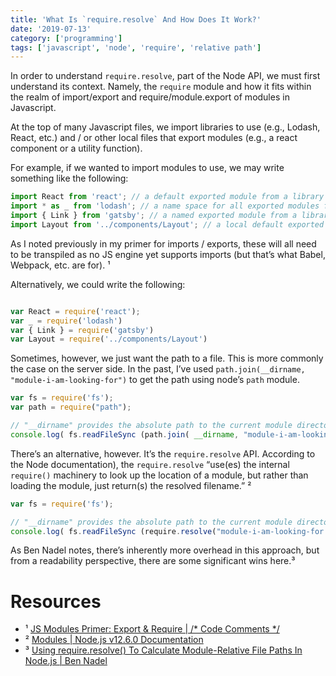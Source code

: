 ```yaml
---
title: 'What Is `require.resolve` And How Does It Work?'
date: '2019-07-13'
category: ['programming']
tags: ['javascript', 'node', 'require', 'relative path']
---
```

In order to understand `require.resolve`, part of the Node API, we must first understand its context. Namely, the `require` module and how it fits within the realm of import/export and require/module.export of modules in Javascript.

At the top of many Javascript files, we import libraries to use (e.g., Lodash, React, etc.) and / or other local files that export modules (e.g., a react component or a utility function).

For example, if we wanted to import modules to use, we may write something like the following:
```javascript
import React from 'react'; // a default exported module from a library
import * as _ from 'lodash'; // a name space for all exported modules from a library
import { Link } from 'gatsby'; // a named exported module from a library
import Layout from '../components/Layout'; // a local default exported module
```

As I noted previously in my primer for imports / exports, these will all need to be transpiled as no JS engine yet supports imports (but that’s what Babel, Webpack, etc. are for). ¹

Alternatively, we could write the following:
```javascript

var React = require('react');
var _ = require('lodash')
var { Link } = require('gatsby')
var Layout = require('../components/Layout')
```

Sometimes, however, we just want the path to a file.  This is more commonly the case on the server side. In the past, I’ve used `path.join(__dirname, "module-i-am-looking-for")` to get the path using node’s `path` module.

```javascript
var fs = require('fs');
var path = require("path");

// "__dirname" provides the absolute path to the current module directory.
console.log( fs.readFileSync (path.join( __dirname, "module-i-am-looking-for.js") ) );
```

There’s an alternative, however. It’s the `require.resolve` API. According to the Node documentation), the `require.resolve` “use(es) the internal `require()` machinery to look up the location of a module, but rather than loading the module, just return(s) the resolved filename.” ²

```javascript
var fs = require('fs');

// "__dirname" provides the absolute path to the current module directory.
console.log( fs.readFileSync (require.resolve("module-i-am-looking-for.js") ) );
```

As Ben Nadel notes, there’s inherently more overhead in this approach, but from a readability perspective, there are some significant wins here.³

# Resources
* ¹ [JS Modules Primer: Export & Require | /* Code Comments */](https://www.stephencharlesweiss.com/2019-02-11/js-modules-primer-export-and-require/)
* ² [Modules | Node.js v12.6.0 Documentation](https://nodejs.org/api/modules.html#modules_require_resolve_request_options)
* ³ [Using require.resolve() To Calculate Module-Relative File Paths In Node.js | Ben Nadel](https://www.bennadel.com/blog/3243-using-require-resolve-to-calculate-module-relative-file-paths-in-node-js.htm)
